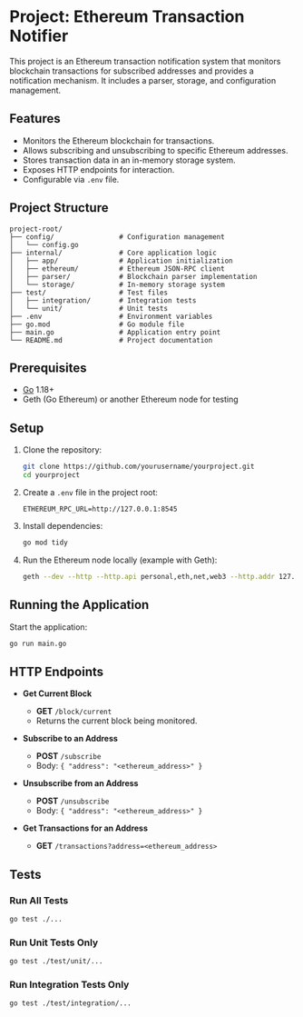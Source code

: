 # Project: Ethereum Transaction Notifier

This project is an Ethereum transaction notification system that monitors blockchain transactions for subscribed addresses and provides a notification mechanism. It includes a parser, storage, and configuration management.

## Features

- Monitors the Ethereum blockchain for transactions.
- Allows subscribing and unsubscribing to specific Ethereum addresses.
- Stores transaction data in an in-memory storage system.
- Exposes HTTP endpoints for interaction.
- Configurable via `.env` file.

## Project Structure

```
project-root/
├── config/                # Configuration management
│   └── config.go
├── internal/              # Core application logic
│   ├── app/               # Application initialization
│   ├── ethereum/          # Ethereum JSON-RPC client
│   ├── parser/            # Blockchain parser implementation
│   └── storage/           # In-memory storage system
├── test/                  # Test files
│   ├── integration/       # Integration tests
│   └── unit/              # Unit tests
├── .env                   # Environment variables
├── go.mod                 # Go module file
├── main.go                # Application entry point
└── README.md              # Project documentation
```

## Prerequisites

- [Go](https://golang.org/dl/) 1.18+
- Geth (Go Ethereum) or another Ethereum node for testing

## Setup

1. Clone the repository:
   ```bash
   git clone https://github.com/yourusername/yourproject.git
   cd yourproject
   ```

2. Create a `.env` file in the project root:
   ```env
   ETHEREUM_RPC_URL=http://127.0.0.1:8545
   ```

3. Install dependencies:
   ```bash
   go mod tidy
   ```

4. Run the Ethereum node locally (example with Geth):
   ```bash
   geth --dev --http --http.api personal,eth,net,web3 --http.addr 127.0.0.1 --datadir ./eth_data
   ```

## Running the Application

Start the application:
```bash
go run main.go
```

## HTTP Endpoints

- **Get Current Block**
  - **GET** `/block/current`
  - Returns the current block being monitored.

- **Subscribe to an Address**
  - **POST** `/subscribe`
  - Body: `{ "address": "<ethereum_address>" }`

- **Unsubscribe from an Address**
    - **POST** `/unsubscribe`
    - Body: `{ "address": "<ethereum_address>" }`

- **Get Transactions for an Address**
  - **GET** `/transactions?address=<ethereum_address>`

## Tests

### Run All Tests
```bash
go test ./...
```

### Run Unit Tests Only
```bash
go test ./test/unit/...
```

### Run Integration Tests Only
```bash
go test ./test/integration/...
```